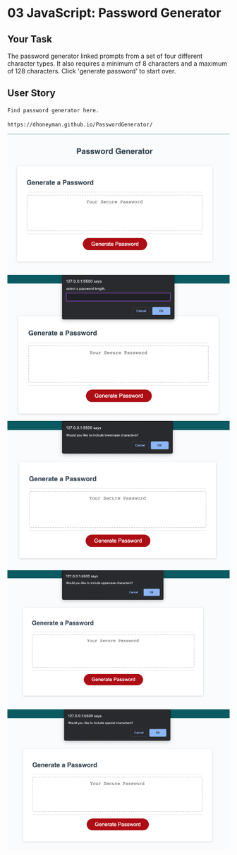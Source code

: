 # 03 JavaScript: Password Generator

## Your Task

The password generator linked prompts from a set of four different character types. It also requires a minimum of 8 characters and a maximum of 128 characters. Click 'generate password' to start over. 

## User Story

```
Find password generator here.

https://dhoneyman.github.io/PasswordGenerator/
```

![screen shot of application 1](/images/ss1.png)
![screen shot of application 2](/images/ss2.png)
![screen shot of application 3](/images/ss3.png)
![screen shot of application 4](/images/ss4.png)
![screen shot of application 5](/images/ss5.png)

